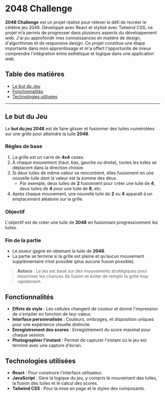 # 2048 Challenge

**2048 Challenge** est un projet réalisé pour relever le défi de recréer le célèbre jeu 2048. Développé avec React et stylisé avec Tailwind CSS, ce projet m’a permis de progresser dans plusieurs aspects du développement web. J'ai pu approfondir mes connaissances en matière de design, d'algorithmes et de responsive design. Ce projet constitue une étape importante dans mon apprentissage et m'a offert l'opportunité de mieux comprendre l'intégration entre esthétique et logique dans une application web.

## Table des matières

- [Le but du Jeu](#le-but-du-jeu)
- [Fonctionnalités](#fonctionnalités)
- [Technologies utilisées](#technologies-utilisées)

---

## Le but du Jeu

Le **but du jeu 2048** est de faire glisser et fusionner des tuiles numérotées sur une grille pour atteindre la tuile **2048**.

### Règles de base

1. La grille est un carré de **4x4** cases.
2. À chaque mouvement (haut, bas, gauche ou droite), toutes les tuiles se déplacent dans la direction choisie.
3. Si deux tuiles de même valeur se rencontrent, elles fusionnent en une nouvelle tuile dont la valeur est la somme des deux.
   - Par exemple, deux tuiles de **2** fusionnent pour créer une tuile de **4**, deux tuiles de **4** pour une tuile de **8**, etc.
4. Après chaque mouvement, une nouvelle tuile de **2** ou **4** apparaît à un emplacement aléatoire sur la grille.

### Objectif

L'objectif est de créer une tuile de **2048** en fusionnant progressivement les tuiles.

### Fin de la partie

- Le joueur gagne en obtenant la tuile de **2048**.
- La partie se termine si la grille est pleine et qu’aucun mouvement supplémentaire n’est possible (plus aucune fusion possible).

> **Astuce** : Le jeu est basé sur des mouvements stratégiques pour maximiser les chances de fusion et éviter de remplir la grille trop rapidement.

## Fonctionnalités

- **Effets de style** : Les cellules changent de couleur et donne l'impression de s'empiler en fonction de leur valeur.
- **Interface personnalisée** : Couleurs, ombrages, et disposition uniques pour une expérience visuelle distincte.
- **Enregistrement des scores** : Enregistrement du score maximal pour chaque session.
- **Photographier l'instant** : Permet de capturer l'instant où le jeu est terminé avec une capture d'écran.

## Technologies utilisées

- **React** : Pour construire l’interface utilisateur.
- **JavaScript** : Gère la logique du jeu, y compris le mouvement des tuiles, la fusion des tuiles et le calcul des scores.
- **Tailwind CSS** : Pour la mise en page et le styles des composants.
